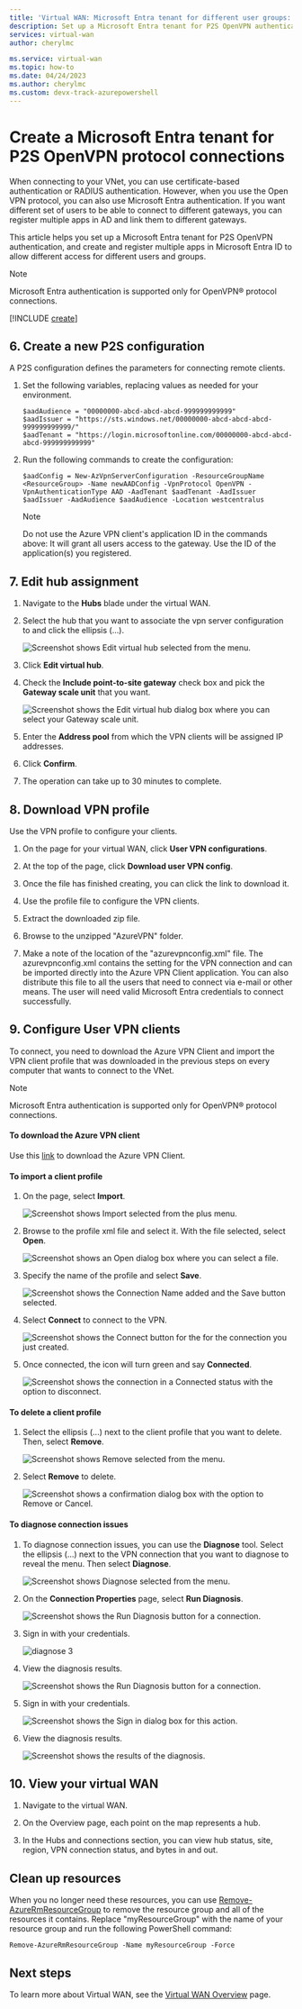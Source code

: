 ```yaml
---
title: 'Virtual WAN: Microsoft Entra tenant for different user groups: Microsoft Entra authentication'
description: Set up a Microsoft Entra tenant for P2S OpenVPN authentication, and create and register multiple apps in Microsoft Entra ID to allow different access for different users and groups.
services: virtual-wan
author: cherylmc

ms.service: virtual-wan
ms.topic: how-to
ms.date: 04/24/2023
ms.author: cherylmc
ms.custom: devx-track-azurepowershell
---
```

# Create a Microsoft Entra tenant for P2S OpenVPN protocol connections

When connecting to your VNet, you can use certificate-based authentication or RADIUS authentication. However, when you use the Open VPN protocol, you can also use Microsoft Entra authentication. If you want different set of users to be able to connect to different gateways, you can register multiple apps in AD and link them to different gateways.

This article helps you set up a Microsoft Entra tenant for P2S OpenVPN authentication, and create and register multiple apps in Microsoft Entra ID to allow different access for different users and groups.

> [!NOTE]
> Microsoft Entra authentication is supported only for OpenVPN&reg; protocol connections.
>

[!INCLUDE [create](../../includes/openvpn-azure-ad-tenant-multi-app.md)]

## <a name="site"></a>6. Create a new P2S configuration

A P2S configuration defines the parameters for connecting remote clients.

1. Set the following variables, replacing values as needed for your environment.

   ```azurepowershell-interactive
   $aadAudience = "00000000-abcd-abcd-abcd-999999999999"
   $aadIssuer = "https://sts.windows.net/00000000-abcd-abcd-abcd-999999999999/"
   $aadTenant = "https://login.microsoftonline.com/00000000-abcd-abcd-abcd-999999999999"    
   ```

2. Run the following commands to create the configuration:

   ```azurepowershell-interactive
   $aadConfig = New-AzVpnServerConfiguration -ResourceGroupName <ResourceGroup> -Name newAADConfig -VpnProtocol OpenVPN -VpnAuthenticationType AAD -AadTenant $aadTenant -AadIssuer $aadIssuer -AadAudience $aadAudience -Location westcentralus
   ```

   > [!NOTE]
   > Do not use the Azure VPN client's application ID in the commands above: It will grant all users access to the gateway. Use the ID of the application(s) you registered.

## <a name="hub"></a>7. Edit hub assignment

1. Navigate to the **Hubs** blade under the virtual WAN.

2. Select the hub that you want to associate the vpn server configuration to and click the ellipsis (...).

    ![Screenshot shows Edit virtual hub selected from the menu.](media/openvpn-azure-ad-tenant-multi-app/p2s4.jpg)

3. Click **Edit virtual hub**.

4. Check the **Include point-to-site gateway** check box and pick the **Gateway scale unit** that you want.

    ![Screenshot shows the Edit virtual hub dialog box where you can select your Gateway scale unit.](media/openvpn-azure-ad-tenant-multi-app/p2s2.jpg)

5. Enter the **Address pool** from which the VPN clients will be assigned IP addresses.

6. Click **Confirm**.

7. The operation can take up to 30 minutes to complete.

## <a name="device"></a>8. Download VPN profile

Use the VPN profile to configure your clients.

1. On the page for your virtual WAN, click **User VPN configurations**.

2. At the top of the  page, click **Download user VPN config**.

3. Once the file has finished creating, you can click the link to download it.

4. Use the profile file to configure the VPN clients.

5. Extract the downloaded zip file.

6. Browse to the unzipped "AzureVPN" folder.

7. Make a note of the location of the "azurevpnconfig.xml" file. The azurevpnconfig.xml contains the setting for the VPN connection and can be imported directly into the Azure VPN Client application. You can also distribute this file to all the users that need to connect via e-mail or other means. The user will need valid Microsoft Entra credentials to connect successfully.

## 9. Configure User VPN clients

To connect, you need to download the Azure VPN Client and import the VPN client profile that was downloaded in the previous steps on every computer that wants to connect to the VNet.

> [!NOTE]
> Microsoft Entra authentication is supported only for OpenVPN&reg; protocol connections.
>

#### To download the Azure VPN client

Use this [link](https://go.microsoft.com/fwlink/?linkid=2117554) to download the Azure VPN Client.

#### <a name="import"></a>To import a client profile

1. On the page, select **Import**.

    ![Screenshot shows Import selected from the plus menu.](./media/openvpn-azure-ad-tenant-multi-app/import/import1.jpg)

2. Browse to the profile xml file and select it. With the file selected, select **Open**.

    ![Screenshot shows an Open dialog box where you can select a file.](./media/openvpn-azure-ad-tenant-multi-app/import/import2.jpg)

3. Specify the name of the profile and select **Save**.

    ![Screenshot shows the Connection Name added and the Save button selected.](./media/openvpn-azure-ad-tenant-multi-app/import/import3.jpg)

4. Select **Connect** to connect to the VPN.

    ![Screenshot shows the Connect button for the for the connection you just created.](./media/openvpn-azure-ad-tenant-multi-app/import/import4.jpg)

5. Once connected, the icon will turn green and say **Connected**.

    ![Screenshot shows the connection in a Connected status with the option to disconnect.](./media/openvpn-azure-ad-tenant-multi-app/import/import5.jpg)

#### <a name="delete"></a>To delete a client profile

1. Select the ellipsis (...) next to the client profile that you want to delete. Then, select **Remove**.

    ![Screenshot shows Remove selected from the menu.](./media/openvpn-azure-ad-tenant-multi-app/delete/delete1.jpg)

2. Select **Remove** to delete.

    ![Screenshot shows a confirmation dialog box with the option to Remove or Cancel.](./media/openvpn-azure-ad-tenant-multi-app/delete/delete2.jpg)

#### <a name="diagnose"></a>To diagnose connection issues

1. To diagnose connection issues, you can use the **Diagnose** tool. Select the ellipsis (...) next to the VPN connection that you want to diagnose to reveal the menu. Then select **Diagnose**.

    ![Screenshot shows Diagnose selected from the menu.](./media/openvpn-azure-ad-tenant-multi-app/diagnose/diagnose1.jpg)

2. On the **Connection Properties** page, select **Run Diagnosis**.

    ![Screenshot shows the Run Diagnosis button for a connection.](./media/openvpn-azure-ad-tenant-multi-app/diagnose/diagnose2.jpg)

3. Sign in with your credentials.

    ![diagnose 3](./media/openvpn-azure-ad-tenant-multi-app/diagnose/diagnose3.jpg)

4. View the diagnosis results.

    ![Screenshot shows the Run Diagnosis button for a connection.](./media/openvpn-azure-ad-tenant-multi-app/diagnose/diagnose2.jpg)

3. Sign in with your credentials.

    ![Screenshot shows the Sign in dialog box for this action.](./media/openvpn-azure-ad-tenant-multi-app/diagnose/diagnose3.jpg)

4. View the diagnosis results.

    ![Screenshot shows the results of the diagnosis.](./media/openvpn-azure-ad-tenant-multi-app/diagnose/diagnose4.jpg)

## <a name="viewwan"></a>10. View your virtual WAN

1. Navigate to the virtual WAN.

2. On the Overview page, each point on the map represents a hub.

3. In the Hubs and connections section, you can view hub status, site, region, VPN connection status, and bytes in and out.

## <a name="cleanup"></a>Clean up resources

When you no longer need these resources, you can use [Remove-AzureRmResourceGroup](/powershell/module/azurerm.resources/remove-azurermresourcegroup) to remove the resource group and all of the resources it contains. Replace "myResourceGroup" with the name of your resource group and run the following PowerShell command:

```azurepowershell-interactive
Remove-AzureRmResourceGroup -Name myResourceGroup -Force
```

## Next steps

To learn more about Virtual WAN, see the [Virtual WAN Overview](virtual-wan-about.md) page.
